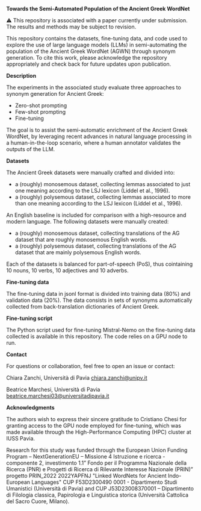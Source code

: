 **Towards the Semi-Automated Population of the Ancient Greek WordNet**

⚠️ This repository is associated with a paper currently under submission. The results and methods may be subject to revision.


This repository contains the datasets, fine-tuning data, and code used to explore the use of large language models (LLMs) in semi-automating the population of the Ancient Greek WordNet (AGWN) through synonym generation.
To cite this work, please acknowledge the repository appropriately and check back for future updates upon publication.

**Description**

The experiments in the associated study evaluate three approaches to synonym generation for Ancient Greek:

- Zero-shot prompting
- Few-shot prompting
- Fine-tuning
  
The goal is to assist the semi-automatic enrichment of the Ancient Greek WordNet, by leveraging recent advances in natural language processing in a human-in-the-loop scenario, where a human annotator validates the outputs of the LLM.

**Datasets**

The Ancient Greek datasets were manually crafted and divided into:

- a (roughly) monosemous dataset, collecting lemmas associated to just one meaning according to the LSJ lexicon (Liddel et al., 1996).
- a (roughly) polysemous dataset, collecting lemmas associated to more than one meaning according to the LSJ lexicon (Liddel et al., 1996).

An English baseline is included for comparison with a high-resource and modern language. The following datasets were manually created:

- a (roughly) monosemous dataset, collecting translations of the AG dataset that are roughly monosemous English words.
- a (roughly) polysemous dataset, collecting translations of the AG dataset that are mainly polysemous English words.
  
Each of the datasets is balanced for part-of-speech (PoS), thus cointaining 10 nouns, 10 verbs, 10 adjectives and 10 adverbs.

**Fine-tuning data**

The fine-tuning data in jsonl format is divided into training data (80%) and validation data (20%). The data consists in sets of synonyms automatically collected from back-translation dictionaries of Ancient Greek.

**Fine-tuning script**

The Python script used for fine-tuning Mistral-Nemo on the fine-tuning data collected is available in this repository. The code relies on a GPU node to run.

**Contact**

For questions or collaboration, feel free to open an issue or contact:

Chiara Zanchi,
Università di Pavia
chiara.zanchi@unipv.it

Beatrice Marchesi,
Università di Pavia
beatrice.marchesi03@universitadipavia.it

**Acknowledgments**

The authors wish to express their sincere gratitude to Cristiano Chesi for granting access to the GPU node employed for fine-tuning, which was made available through the High-Performance Computing (HPC) cluster at IUSS Pavia.

Research for this study was funded through the European Union Funding Program – NextGenerationEU – Missione 4 Istruzione e ricerca - componente 2, investimento 1.1” Fondo per il Programma Nazionale della Ricerca (PNR) e Progetti di Ricerca di Rilevante Interesse Nazionale (PRIN)” progetto PRIN\_2022 2022YAPFNJ "Linked WordNets for Ancient Indo-European Languages" CUP F53D2300490 0001 - Dipartimento Studi Umanistici (Università di Pavia) and CUP J53D23008370001 – Dipartimento di Filologia classica, Papirologia e Linguistica storica (Università Cattolica del Sacro Cuore, Milano).
